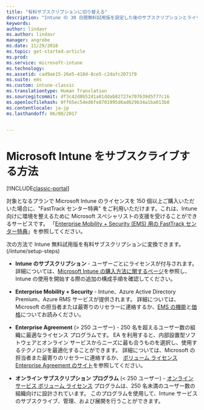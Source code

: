 ```yaml
---
title: "有料サブスクリプションに切り替える"
description: "Intune の 30 日間無料試用版を設定した後のサブスクリプションとライセンスについて知っておくべきこと。"
keywords: 
author: lindavr
ms.author: lindavr
manager: angrobe
ms.date: 11/29/2016
ms.topic: get-started-article
ms.prod: 
ms.service: microsoft-intune
ms.technology: 
ms.assetid: cad9ae15-26e5-418d-8ce5-c2dafc2071f0
ms.suite: ems
ms.custom: intune-classic
ms.translationtype: Human Translation
ms.sourcegitcommit: df3c42d8b52d1a01ddab82727e707639d5f77c16
ms.openlocfilehash: 0ff65ec54ed6fe8701995d6ad629b34a1ba013b8
ms.contentlocale: ja-jp
ms.lasthandoff: 06/08/2017


---
```


# <a name="ways-to-subscribe-to-microsoft-intune"></a>Microsoft Intune をサブスクライブする方法

[!INCLUDE[classic-portal](../includes/classic-portal.md)]

対象となるプランで Microsoft Intune のライセンスを 150 個以上ご購入いただいた場合に、"FastTrack センター特典" をご利用いただけます。これは、Intune 向けに環境を整えるために Microsoft スペシャリストの支援を受けることができるサービスです。 「[Enterprise Mobility + Security (EMS) 用の FastTrack センター特典](https://docs.microsoft.com/enterprise-mobility/Solutions/fasttrack-center-benefit-for-enterprise-mobility-suite-ems)」を参照してください。

次の方法で Intune 無料試用版を有料サブスクリプションに変換できます。 (/intune/setup-steps)
-   **Intune のサブスクリプション** - ユーザーごとにライセンスが付与されます。 詳細については、[Microsoft Intune の購入方法に関するページ](/intune/setup-steps)を参照し、Intune の使用を開始する際の追加の構成手順を確認してください。

-   **Enterprise Mobility + Security** - Intune、Azure Active Directory Premium、Azure RMS サービスが提供されます。 詳細については、Microsoft の担当者または最寄りのリセラーに連絡するか、[EMS の機能](https://www.microsoft.com/server-cloud/enterprise-mobility/overview.aspx)と[価格](https://www.microsoft.com/server-cloud/products/enterprise-mobility-suite/Purchasing.aspx)についてお読みください。

-   **Enterprise Agreement** (&gt; 250 ユーザー) - 250 名を超えるユーザー数の組織に最適なライセンス プログラムです。 EA を利用すると、内部設置型ソフトウェアとオンライン サービスからニーズに最も合うものを選択し、使用するテクノロジを最適化することができます。 詳細については、Microsoft の担当者また最寄りのリセラーに連絡するか、 [ボリューム ライセンス Enterprise Agreement のサイト](http://www.microsoft.com/licensing/licensing-options/enterprise.aspx)を参照してください。

-   **オンライン サブスクリプション プログラム** (&lt; 250 ユーザー) - [オンライン サービス ボリューム ライセンス](http://www.microsoft.com/licensing/online-services/default.aspx) プログラムは、250 名未満のユーザー数の組織向けに設計されています。 このプログラムを使用して、Intune サービスのサブスクライブ、管理、および展開を行うことができます。

